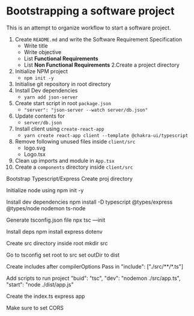 # Bootstrapping a software project
This is an attempt to organize workflow to start a software project.

1. Create `README.md` and write the Software Requirement Specification
    - Write title
    - Write objective
    - List <b>Functional Requirements</b>
    - List <b>Non Functional Requirements</b>
2.Create a project directory
3. Initialize NPM project
      - `npm init -y`
5. Initialise git repository in root directory
6. Install Dev dependencies
     - `yarn add json-server`
7. Create start script in root `package.json`
    - `"server": "json-server --watch server/db.json"`
7. Update contents for 
    - `server/db.json`
8. Install client using `create-react-app`
    - `yarn create react-app client --template @chakra-ui/typescript`
9. Remove following unused files inside `client/src`
    - logo.svg
    - Logo.tsx
10. Clean up imports and module in `App.tsx`
11. Create a `components` directory inside `client/src`

Bootstrap Typescript/Express
Create proj directory

Initialize node using npm init -y

Install dev dependencies
npm install -D typescript @types/express @types/node nodemon ts-node

Generate tsconfig.json file
npx tsc —init

Install deps
npm install express dotenv


Create src directory inside root
mkdir src

Go to tsconfig
set root to src
set outDir to dist

Create includes after compilerOptions
Pass in   "include": ["./src/**/*.ts"]

Add scripts to run project
    "buid": "tsc",
    "dev": "nodemon ./src/app.ts",
    "start": "node ./dist/app.js"

Create the index.ts express app

Make sure to set CORS
